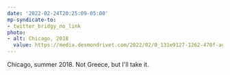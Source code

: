 ```yaml
---
date: '2022-02-24T20:25:09-05:00'
mp-syndicate-to:
- twitter_bridgy_no_link
photo:
- alt: Chicago, 2018
  value: https://media.desmondrivet.com/2022/02/0_131e9127-1262-470f-ad1b-3c97374687fd.JPG
---
```


Chicago, summer 2018.  Not Greece, but I'll take it.